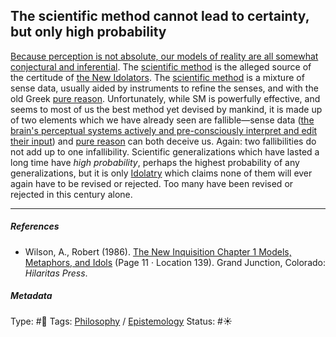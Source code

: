 ## The scientific method cannot lead to certainty, but only high probability

[Because perception is not absolute, our models of reality are all somewhat conjectural and inferential](Because%20perception%20is%20not%20absolute,%20our%20models%20of%20reality%20are%20all%20somewhat%20conjectural%20and%20inferential.md). The [scientific method](Scientific%20method.md) is the alleged source of the certitude of [the New Idolators](). The [scientific method](Scientific%20method.md) is a mixture of sense data, usually aided by instruments to refine the senses, and with the old Greek [pure reason](Pure%20Reason.md). Unfortunately, while SM is powerfully effective, and seems to most of us the best method yet devised by mankind, it is made up of two elements which we have already seen are fallible—sense data ([the brain's perceptual systems actively and pre-consciously interpret and edit their input](The%20brain's%20perceptual%20systems%20actively%20and%20pre-consciously%20interpret%20and%20edit%20their%20input.md)) and [pure reason](Pure%20Reason.md) can both deceive us. Again: two fallibilities do not add up to one infallibility. Scientific generalizations which have lasted a long time have *high probability*, perhaps the highest probability of any generalizations, but it is only [Idolatry](Idolatry.md) which claims none of them will ever again have to be revised or rejected. Too many have been revised or rejected in this century alone.

---

##### References

* Wilson, A., Robert (1986). [The New Inquisition Chapter 1 Models, Metaphors, and Idols](The%20New%20Inquisition%20Chapter%201%20Models,%20Metaphors,%20and%20Idols.md) (Page 11 · Location 139). Grand Junction, Colorado: *Hilaritas Press*.

##### Metadata

Type: #🔴 
Tags: [Philosophy](Philosophy.md) / [Epistemology](Epistemology.md) 
Status: #☀️ 
